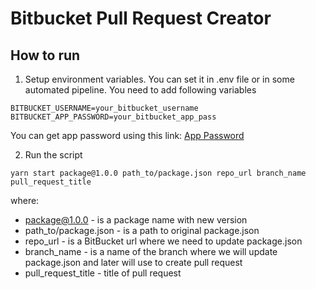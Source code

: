# Bitbucket Pull Request Creator

## How to run

1. Setup environment variables. You can set it in .env file or in some automated pipeline. You need to add following variables

```
BITBUCKET_USERNAME=your_bitbucket_username
BITBUCKET_APP_PASSWORD=your_bitbucket_app_pass
```

You can get app password using this link: [App Password](https://bitbucket.org/account/settings/app-passwords/)

2. Run the script

```
yarn start package@1.0.0 path_to/package.json repo_url branch_name pull_request_title
```

where:

- package@1.0.0 - is a package name with new version
- path_to/package.json - is a path to original package.json
- repo_url - is a BitBucket url where we need to update package.json
- branch_name - is a name of the branch where we will update package.json and later will use to create pull request
- pull_request_title - title of pull request

